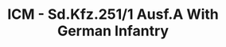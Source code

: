 ---
layout: product
title: "ICM - Sd.Kfz.251/1 Ausf.A With German Infantry"
price: "TBA" 
desc: "N/A"
img_path: "/assets/img/ICM35103.jpg"
brand: "N/A"
available: false
special_offer: false
new: false
soon: false
cat: "010000"
subcat: "013600"
subsubcat: "0N/A"
sifra: "ICM35103"
popular: false
---